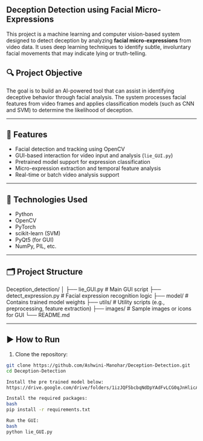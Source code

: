 ## Deception Detection using Facial Micro-Expressions 

This project is a machine learning and computer vision-based system designed to detect deception by analyzing **facial micro-expressions** from video data. It uses deep learning techniques to identify subtle, involuntary facial movements that may indicate lying or truth-telling.

## 🔍 Project Objective

The goal is to build an AI-powered tool that can assist in identifying deceptive behavior through facial analysis. The system processes facial features from video frames and applies classification models (such as CNN and SVM) to determine the likelihood of deception.

---

## 🚀 Features

- Facial detection and tracking using OpenCV
- GUI-based interaction for video input and analysis (`lie_GUI.py`)
- Pretrained model support for expression classification
- Micro-expression extraction and temporal feature analysis
- Real-time or batch video analysis support

---

## 🧠 Technologies Used

- Python
- OpenCV
- PyTorch
- scikit-learn (SVM)
- PyQt5 (for GUI)
- NumPy, PIL, etc.

---

## 🗂 Project Structure

Deception_detection/
│
├── lie_GUI.py # Main GUI script
├── detect_expression.py # Facial expression recognition logic
├── model/ # Contains trained model weights
├── utils/ # Utility scripts (e.g., preprocessing, feature extraction)
├── images/ # Sample images or icons for GUI
└── README.md


---

## ▶️ How to Run

1. Clone the repository:

```bash
git clone https://github.com/Ashwini-Manohar/Deception-Detection.git
cd Deception-Detection

Install the pre trained model below:
https://drive.google.com/drive/folders/1izJQF5bcbqNdDpYAdFvLCG0qJnHlicAg?usp=sharing

Install the required packages:
bash
pip install -r requirements.txt

Run the GUI:
bash
python lie_GUI.py

